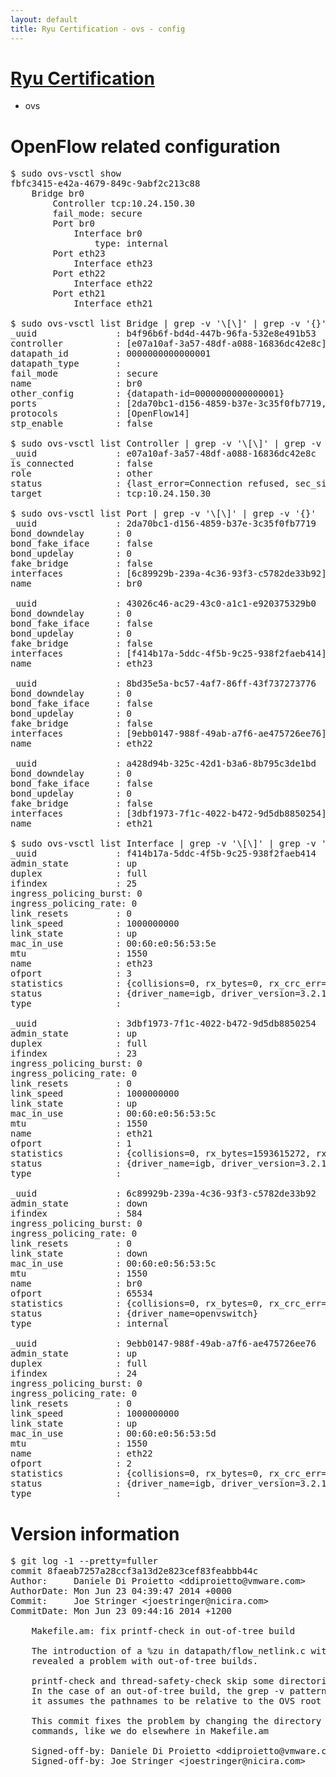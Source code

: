 ```yaml
---
layout: default
title: Ryu Certification - ovs - config
---
```

# [Ryu Certification](http://osrg.github.io/ryu/certification.html)
* ovs 

# OpenFlow related configuration
<pre>
$ sudo ovs-vsctl show
fbfc3415-e42a-4679-849c-9abf2c213c88
    Bridge br0
        Controller tcp:10.24.150.30
        fail_mode: secure
        Port br0
            Interface br0
                type: internal
        Port eth23
            Interface eth23
        Port eth22
            Interface eth22
        Port eth21
            Interface eth21

$ sudo ovs-vsctl list Bridge | grep -v '\[\]' | grep -v '{}'
_uuid               : b4f96b6f-bd4d-447b-96fa-532e8e491b53
controller          : [e07a10af-3a57-48df-a088-16836dc42e8c]
datapath_id         : 0000000000000001
datapath_type       : 
fail_mode           : secure
name                : br0
other_config        : {datapath-id=0000000000000001}
ports               : [2da70bc1-d156-4859-b37e-3c35f0fb7719, 43026c46-ac29-43c0-a1c1-e920375329b0, 8bd35e5a-bc57-4af7-86ff-43f737273776, a428d94b-325c-42d1-b3a6-8b795c3de1bd]
protocols           : [OpenFlow14]
stp_enable          : false

$ sudo ovs-vsctl list Controller | grep -v '\[\]' | grep -v '{}'
_uuid               : e07a10af-3a57-48df-a088-16836dc42e8c
is_connected        : false
role                : other
status              : {last_error=Connection refused, sec_since_connect=15, sec_since_disconnect=0, state=BACKOFF}
target              : tcp:10.24.150.30

$ sudo ovs-vsctl list Port | grep -v '\[\]' | grep -v '{}'
_uuid               : 2da70bc1-d156-4859-b37e-3c35f0fb7719
bond_downdelay      : 0
bond_fake_iface     : false
bond_updelay        : 0
fake_bridge         : false
interfaces          : [6c89929b-239a-4c36-93f3-c5782de33b92]
name                : br0

_uuid               : 43026c46-ac29-43c0-a1c1-e920375329b0
bond_downdelay      : 0
bond_fake_iface     : false
bond_updelay        : 0
fake_bridge         : false
interfaces          : [f414b17a-5ddc-4f5b-9c25-938f2faeb414]
name                : eth23

_uuid               : 8bd35e5a-bc57-4af7-86ff-43f737273776
bond_downdelay      : 0
bond_fake_iface     : false
bond_updelay        : 0
fake_bridge         : false
interfaces          : [9ebb0147-988f-49ab-a7f6-ae475726ee76]
name                : eth22

_uuid               : a428d94b-325c-42d1-b3a6-8b795c3de1bd
bond_downdelay      : 0
bond_fake_iface     : false
bond_updelay        : 0
fake_bridge         : false
interfaces          : [3dbf1973-7f1c-4022-b472-9d5db8850254]
name                : eth21

$ sudo ovs-vsctl list Interface | grep -v '\[\]' | grep -v '{}'
_uuid               : f414b17a-5ddc-4f5b-9c25-938f2faeb414
admin_state         : up
duplex              : full
ifindex             : 25
ingress_policing_burst: 0
ingress_policing_rate: 0
link_resets         : 0
link_speed          : 1000000000
link_state          : up
mac_in_use          : 00:60:e0:56:53:5e
mtu                 : 1550
name                : eth23
ofport              : 3
statistics          : {collisions=0, rx_bytes=0, rx_crc_err=0, rx_dropped=0, rx_errors=0, rx_frame_err=0, rx_over_err=0, rx_packets=0, tx_bytes=1878116080, tx_dropped=0, tx_errors=0, tx_packets=9842696}
status              : {driver_name=igb, driver_version=3.2.10-k, firmware_version=2.10-9}
type                : 

_uuid               : 3dbf1973-7f1c-4022-b472-9d5db8850254
admin_state         : up
duplex              : full
ifindex             : 23
ingress_policing_burst: 0
ingress_policing_rate: 0
link_resets         : 0
link_speed          : 1000000000
link_state          : up
mac_in_use          : 00:60:e0:56:53:5c
mtu                 : 1550
name                : eth21
ofport              : 1
statistics          : {collisions=0, rx_bytes=1593615272, rx_crc_err=0, rx_dropped=0, rx_errors=0, rx_frame_err=0, rx_over_err=0, rx_packets=55570686, tx_bytes=0, tx_dropped=0, tx_errors=0, tx_packets=0}
status              : {driver_name=igb, driver_version=3.2.10-k, firmware_version=2.10-9}
type                : 

_uuid               : 6c89929b-239a-4c36-93f3-c5782de33b92
admin_state         : down
ifindex             : 584
ingress_policing_burst: 0
ingress_policing_rate: 0
link_resets         : 0
link_state          : down
mac_in_use          : 00:60:e0:56:53:5c
mtu                 : 1550
name                : br0
ofport              : 65534
statistics          : {collisions=0, rx_bytes=0, rx_crc_err=0, rx_dropped=0, rx_errors=0, rx_frame_err=0, rx_over_err=0, rx_packets=0, tx_bytes=0, tx_dropped=0, tx_errors=0, tx_packets=0}
status              : {driver_name=openvswitch}
type                : internal

_uuid               : 9ebb0147-988f-49ab-a7f6-ae475726ee76
admin_state         : up
duplex              : full
ifindex             : 24
ingress_policing_burst: 0
ingress_policing_rate: 0
link_resets         : 0
link_speed          : 1000000000
link_state          : up
mac_in_use          : 00:60:e0:56:53:5d
mtu                 : 1550
name                : eth22
ofport              : 2
statistics          : {collisions=0, rx_bytes=0, rx_crc_err=0, rx_dropped=0, rx_errors=0, rx_frame_err=0, rx_over_err=0, rx_packets=0, tx_bytes=2033253675, tx_dropped=0, tx_errors=0, tx_packets=27166388}
status              : {driver_name=igb, driver_version=3.2.10-k, firmware_version=2.10-9}
type                : 
</pre>

# Version information
<pre>
$ git log -1 --pretty=fuller
commit 8faeab7257a28ccf3a13d2e823cef83feabbb44c
Author:     Daniele Di Proietto &lt;ddiproietto@vmware.com&gt;
AuthorDate: Mon Jun 23 04:39:47 2014 +0000
Commit:     Joe Stringer &lt;joestringer@nicira.com&gt;
CommitDate: Mon Jun 23 09:44:16 2014 +1200

    Makefile.am: fix printf-check in out-of-tree build
    
    The introduction of a %zu in datapath/flow_netlink.c with commit c1fc1411
    revealed a problem with out-of-tree builds.
    
    printf-check and thread-safety-check skip some directories with a 'grep -v'.
    In the case of an out-of-tree build, the grep -v pattern doesn't work, because
    it assumes the pathnames to be relative to the OVS root directory.
    
    This commit fixes the problem by changing the directory before executing any
    commands, like we do elsewhere in Makefile.am
    
    Signed-off-by: Daniele Di Proietto &lt;ddiproietto@vmware.com&gt;
    Signed-off-by: Joe Stringer &lt;joestringer@nicira.com&gt;
</pre>

